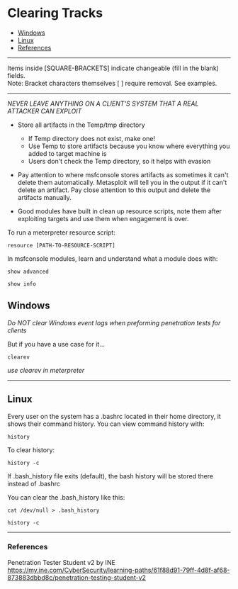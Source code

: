 # Clearing Tracks

* [Windows](#windows)
* [Linux](#linux)
* [References](#references)

******************************************************************************
Items inside [SQUARE-BRACKETS] indicate changeable (fill in the blank) fields.  
Note: Bracket characters themselves [ ] require removal. See examples.
******************************************************************************

*NEVER LEAVE ANYTHING ON A CLIENT'S SYSTEM THAT A REAL ATTACKER CAN EXPLOIT*

* Store all artifacts in the Temp/tmp directory
   * If Temp directory does not exist, make one!
   * Use Temp to store artifacts because you know where everything you added to target machine is
   * Users don't check the Temp directory, so it helps with evasion  
     
* Pay attention to where msfconsole stores artifacts as sometimes it can't delete them automatically. Metasploit will tell you in the output if it can't delete an artifact. Pay close attention to this output and delete the artifacts manually.  

* Good modules have built in clean up resource scripts, note them after exploiting targets and use them when engagement is over.

To run a meterpreter resource script:
```
resource [PATH-TO-RESOURCE-SCRIPT]
```  
     
In msfconsole modules, learn and understand what a module does with:
```
show advanced
```
```
show info
```

## Windows

*Do NOT clear Windows event logs when preforming penetration tests for clients*

But if you have a use case for it...
```
clearev
```
*use clearev in meterpreter*

***********************************************************************

## Linux

Every user on the system has a .bashrc located in their home directory, it shows their command history. You can view command history with:

```
history
```
To clear history:
```
history -c
```  
  
If .bash_history file exits (default), the bash history will be stored there instead of .bashrc  
  
You can clear the .bash_history like this:
```
cat /dev/null > .bash_history
```
```
history -c
```  
  
***********************************************************************

### References
Penetration Tester Student v2 by INE  
https://my.ine.com/CyberSecurity/learning-paths/61f88d91-79ff-4d8f-af68-873883dbbd8c/penetration-testing-student-v2